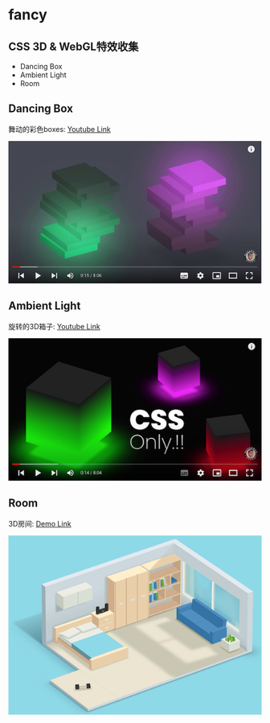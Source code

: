 # fancy
## CSS 3D & WebGL特效收集

- Dancing Box
- Ambient Light
- Room

## Dancing Box

  舞动的彩色boxes: [Youtube Link](https://www.youtube.com/watch?v=j1Wr-jiodpo)

  ![Alt text](https://github.com/winters-song/fancy/blob/main/ScreenShots/dancing_box.png)


## Ambient Light

  旋转的3D箱子: [Youtube Link](https://www.youtube.com/watch?v=nOdDtnHWaDo)

  ![Alt text](https://github.com/winters-song/fancy/blob/main/ScreenShots/ambient_light.png)


## Room

  3D房间: [Demo Link](https://www.bysj.cc/)

  ![Alt text](https://github.com/winters-song/fancy/blob/main/ScreenShots/room.png)
  